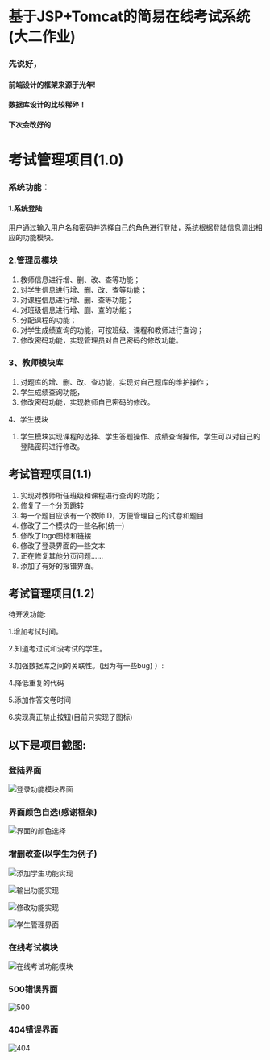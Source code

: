 # 基于JSP+Tomcat的简易在线考试系统(大二作业)

### 先说好，

#### 前端设计的框架来源于光年!

#### 数据库设计的比较稀碎！ 

#### 下次会改好的



# 考试管理项目(1.0) 

### **系统功能：**

#### 1.系统登陆

用户通过输入用户名和密码并选择自己的角色进行登陆，系统根据登陆信息调出相应的功能模块。

### 2.管理员模块

1. 教师信息进行增、删、改、查等功能；
2. 对学生信息进行增、删、改、查等功能；
3. 对课程信息进行增、删、查等功能；
4. 对班级信息进行增、删、查的功能；
5. 分配课程的功能；
6. 对学生成绩查询的功能，可按班级、课程和教师进行查询；
7. 修改密码功能，实现管理员对自己密码的修改功能。

### 3、教师模块库

1. 对题库的增、删、改、查功能，实现对自己题库的维护操作；
2. 学生成绩查询功能，
3. 修改密码功能，实现教师自己密码的修改。

4、学生模块

1. 学生模块实现课程的选择、学生答题操作、成绩查询操作，学生可以对自己的登陆密码进行修改。



## 考试管理项目(1.1)

1. 实现对教师所任班级和课程进行查询的功能；
2. 修复了一个分页跳转
3. 每一个题目应该有一个教师ID，方便管理自己的试卷和题目
4. 修改了三个模块的一些名称(统一)
5. 修改了logo图标和链接
6. 修改了登录界面的一些文本
7. 正在修复其他分页问题......
8. 添加了有好的报错界面。





## 考试管理项目(1.2)

待开发功能:

1.增加考试时间。

2.知道考过试和没考试的学生。

3.加强数据库之间的关联性。(因为有一些bug)  ）:

4.降低重复的代码

5.添加作答交卷时间

6.实现真正禁止按钮(目前只实现了图标)









 

## 以下是项目截图:

### 登陆界面

![登录功能模块界面](https://gitee.com/ah_zhu/blogimage/raw/master/img/%E7%99%BB%E5%BD%95%E5%8A%9F%E8%83%BD%E6%A8%A1%E5%9D%97%E7%95%8C%E9%9D%A2.png)



### 界面颜色自选(感谢框架)

![界面的颜色选择](https://gitee.com/ah_zhu/blogimage/raw/master/img/%E7%95%8C%E9%9D%A2%E7%9A%84%E9%A2%9C%E8%89%B2%E9%80%89%E6%8B%A9.png)



### 增删改查(以学生为例子)

![添加学生功能实现](https://gitee.com/ah_zhu/blogimage/raw/master/img/%E6%B7%BB%E5%8A%A0%E5%AD%A6%E7%94%9F%E5%8A%9F%E8%83%BD%E5%AE%9E%E7%8E%B0.png)

![输出功能实现](https://gitee.com/ah_zhu/blogimage/raw/master/img/%E8%BE%93%E5%87%BA%E5%8A%9F%E8%83%BD%E5%AE%9E%E7%8E%B0.png)

![修改功能实现](https://gitee.com/ah_zhu/blogimage/raw/master/img/%E4%BF%AE%E6%94%B9%E5%8A%9F%E8%83%BD%E5%AE%9E%E7%8E%B0.png)

![学生管理界面](https://gitee.com/ah_zhu/blogimage/raw/master/img/%E5%AD%A6%E7%94%9F%E7%AE%A1%E7%90%86%E7%95%8C%E9%9D%A2.png)



### 在线考试模块

![在线考试功能模块](https://gitee.com/ah_zhu/blogimage/raw/master/img/%E5%9C%A8%E7%BA%BF%E8%80%83%E8%AF%95%E5%8A%9F%E8%83%BD%E6%A8%A1%E5%9D%97.png)



### 500错误界面

![500](https://gitee.com/ah_zhu/blogimage/raw/master/img/500.png)



### 404错误界面

![404](https://gitee.com/ah_zhu/blogimage/raw/master/img/404.png)
